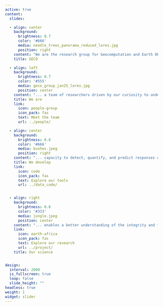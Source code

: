 ```yaml
---
active: true
content:
  slides:

  - align: center
    background:
      brightness: 0.7
      color: '#666'
      media: needle_trees_panorama_reduced_lores.jpg
      position: right
    content: "We are the research group for Geocomputation and Earth Observation (GECO) at the Institute of Geography, University of Bern, Switzerland."
    title: GECO

  - align: left
    background:
      brightness: 0.7
      color: '#555'
      media: geco_group_jan25_lores.jpg
      position: center
    content: "... a team of researchers driven by our curiosity to understand how the terrestrial biosphere operates."
    title: We are
    link:
      icon: people-group
      icon_pack: fas
      text: Meet the team
      url: ../people/

  - align: center
    background:
      brightness: 0.8
      color: '#666'
      media: bushes.jpeg
      position: right
    content: "... capacity to detect, quantify, and predict responses of plants and ecosystems to climate change and forecast the impact of extremes."
    title: We develop
    link:
      icon: code
      icon_pack: fas
      text: Explore our tools
      url: ../data_code/


  - align: right
    background:
      brightness: 0.8
      color: '#333'
      media: jungle.jpeg
      position: center
    content: "... enables a better understanding of the integrity and function of the natural world under pressure - key to creating a sustainable future."
    link:
      icon: earth-africa
      icon_pack: fas
      text: Explore our research
      url: ../project/
    title: Our science


design:
  interval: 2000
  is_fullscreen: true
  loop: false
  slide_height: ""
headless: true
weight: 1
widget: slider
---
```

